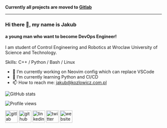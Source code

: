 **Currently all projects are moved to [Gitlab](https://gitlab.com/jakub.kozlowicz)**

---

### Hi there 👋, my name is Jakub
#### a young man who want to become DevOps Engineer!
I am student of Control Engineering and Robotics at Wroclaw University of Science and Technology.

Skills: C++ / Python / Bash / Linux

- 🔭 I’m currently working on Neovim config which can replace VSCode 
- 🌱 I’m currently learning Python and CI/CD
- 📫 How to reach me: [jakub@kozlowicz.com.pl](mailto:jakub@kozlowicz.com.pl) 

![GitHub stats](https://github-readme-stats.vercel.app/api?username=jakub-kozlowicz&show_icons=true&theme=tokyonight)  

![Profile views](https://gpvc.arturio.dev/jakub-kozlowicz)

[<img src='https://cdn.jsdelivr.net/npm/simple-icons@5.8.1/icons/gitlab.svg' alt='gitlab' height='40'>](https://gitlab.com/jakub.kozlowicz) 
[<img src='https://cdn.jsdelivr.net/npm/simple-icons@5.8.1/icons/github.svg' alt='github' height='40'>](https://github.com/jakub-kozlowicz)
[<img src='https://cdn.jsdelivr.net/npm/simple-icons@5.8.1/icons/linkedin.svg' alt='linkedin' height='40'>](https://www.linkedin.com/in/kozlowicz-jakub/)
[<img src='https://cdn.jsdelivr.net/npm/simple-icons@5.8.1/icons/twitter.svg' alt='twitter' height='40'>](https://twitter.com/jakubkozlowicz_)
[<img src='https://cdn.jsdelivr.net/npm/simple-icons@5.8.1/icons/icloud.svg' alt='website' height='40'>](https://jakub.kozlowicz.com.pl)
